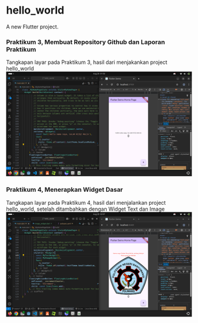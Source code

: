 # hello_world

A new Flutter project.

### Praktikum 3, Membuat Repository Github dan Laporan Praktikum
Tangkapan layar pada Praktikum 3, hasil dari menjakankan project hello_world
![Screenshot hello_world](images/01.png)

### Praktikum 4, Menerapkan Widget Dasar
Tangkapan layar pada Praktikum 4, hasil dari menjalankan project hello_world, setelah ditambahkan dengan Widget Text dan Image
![Screenshot hello_world](images/02.png)